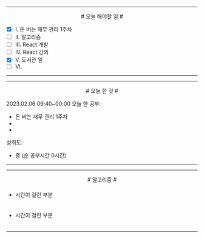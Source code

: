 

----

<div align='center'>
# 오늘 해야할 일 #
</div>

- [x]  Ⅰ. 돈 버는 재무 관리 1주차
- [ ]  Ⅱ. 알고리즘
- [ ]  Ⅲ. React 개발
- [ ]  Ⅳ. React 강의
- [x]  Ⅴ. 도서관 일
- [ ]  Ⅵ. 

----


----

<div align="center"># 오늘 한 것 #</div>

2023.02.06 09:40~00:00 
오늘 한 공부: 
- 돈 버는 재무 관리 1주차
- 
- 

성취도: 
- 중 (순 공부시간 0시간)

----
----
<div align="center"># 알고리즘 #</div>

####


- 시간이 걸린 부분

```js

```

####

####

- 시간이 걸린 부분

```js

```

####

---
